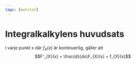 ```yaml
---
tags: [matstat]
---
```

# Integralkalkylens huvudsats

I varje punkt x där $f_{X}(x)$ är kontinuerlig, gäller att $$F'_{X}(x) = \frac{d}{dx}F_{X}(x) = f_{X}(x)$$